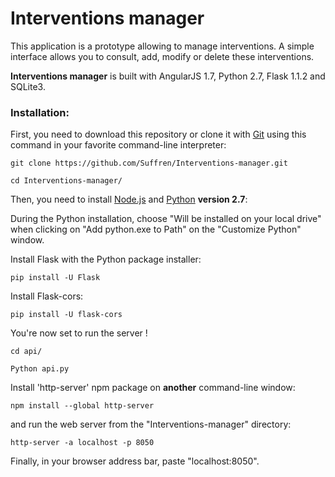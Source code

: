 # Interventions manager

This application is a prototype allowing to manage interventions. A simple interface allows you to consult, add, modify or delete these interventions.

**Interventions manager** is built with AngularJS 1.7, Python 2.7, Flask 1.1.2 and SQLite3.


### Installation:

First, you need to download this repository or clone it with [Git](https://git-scm.com/downloads) using this command in your favorite command-line interpreter:

`git clone https://github.com/Suffren/Interventions-manager.git`

`cd Interventions-manager/`

Then, you need to install [Node.js](https://nodejs.org/en/download/) and [Python](https://www.python.org/downloads/release/python-2713/) **version 2.7**:

During the Python installation, choose "Will be installed on your local drive" when clicking on "Add python.exe to Path" on the "Customize Python" window.

Install Flask with the Python package installer:

`pip install -U Flask`

Install Flask-cors:

`pip install -U flask-cors`


You're now set to run the server !

`cd api/`

`Python api.py`



Install 'http-server' npm package on **another** command-line window:

`npm install --global http-server`

and run the web server from the "Interventions-manager" directory:

`http-server -a localhost -p 8050`

Finally, in your browser address bar, paste "localhost:8050".